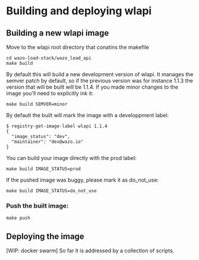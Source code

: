 # Building and deploying wlapi

## Building a new wlapi image
Move to the wlapi root directory that conatins the makefile
```
cd wazo-load-stack/wazo_load_api
make build
```

By default this will build a new development version of wlapi. It manages
the semver patch by default, so if the previous version was for instance
1.1.3 the version that will be built will be 1.1.4.
If you made minor changes to the image you'll need to explicitly ink it:

```
make build SEMVER=minor
```

By default the built will mark the image with a developpment label:
```
$ registry-get-image-label wlapi 1.1.4
{
  "image_status": "dev",
  "maintainer": "dev@wazo.io"
}
```

You can build your image directly with the prod label:
```
make build IMAGE_STATUS=prod
```
If the pushed image was buggy, please mark it as do_not_use:
```
make build IMAGE_STATUS=do_not_use
```

### Push the built image:
```
make push
```

## Deploying the image
[WIP: docker swarm]
So far it is addressed by a collection of scripts.
